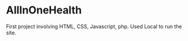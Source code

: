 # AllInOneHealth

First project involving HTML, CSS, Javascript, php. 
Used Local to run the site. 
